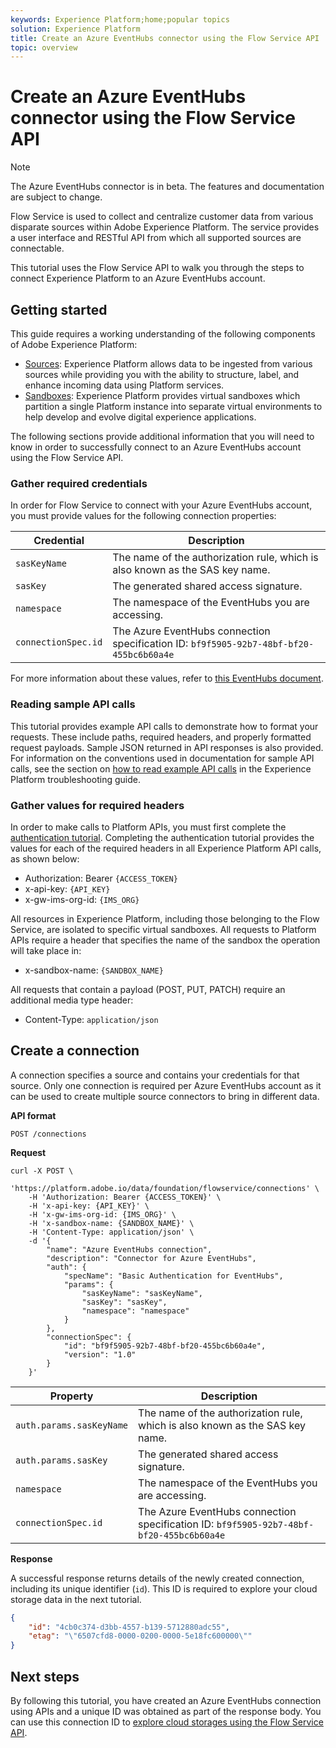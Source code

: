```yaml
---
keywords: Experience Platform;home;popular topics
solution: Experience Platform
title: Create an Azure EventHubs connector using the Flow Service API
topic: overview
---
```


# Create an Azure EventHubs connector using the Flow Service API

>[!NOTE]
> The Azure EventHubs connector is in beta. The features and documentation are subject to change.

Flow Service is used to collect and centralize customer data from various disparate sources within Adobe Experience Platform. The service provides a user interface and RESTful API from which all supported sources are connectable.

This tutorial uses the Flow Service API to walk you through the steps to connect Experience Platform to an Azure EventHubs account.

## Getting started

This guide requires a working understanding of the following components of Adobe Experience Platform:

-   [Sources](../../../../home.md): Experience Platform allows data to be ingested from various sources while providing you with the ability to structure, label, and enhance incoming data using Platform services.
-   [Sandboxes](../../../../../sandboxes/home.md): Experience Platform provides virtual sandboxes which partition a single Platform instance into separate virtual environments to help develop and evolve digital experience applications.

The following sections provide additional information that you will need to know in order to successfully connect to an Azure EventHubs account using the Flow Service API.

### Gather required credentials

In order for Flow Service to connect with your Azure EventHubs account, you must provide values for the following connection properties:

| Credential | Description |
| ---------- | ----------- |
| `sasKeyName` | The name of the authorization rule, which is also known as the SAS key name. |
| `sasKey` | The generated shared access signature. |
| `namespace` | The namespace of the EventHubs you are accessing. |
| `connectionSpec.id` | The Azure EventHubs connection specification ID: `bf9f5905-92b7-48bf-bf20-455bc6b60a4e` |

For more information about these values, refer to [this EventHubs document](https://docs.microsoft.com/en-us/azure/event-hubs/authenticate-shared-access-signature).

### Reading sample API calls

This tutorial provides example API calls to demonstrate how to format your requests. These include paths, required headers, and properly formatted request payloads. Sample JSON returned in API responses is also provided. For information on the conventions used in documentation for sample API calls, see the section on [how to read example API calls](../../../../../landing/troubleshooting.md#how-do-i-format-an-api-request) in the Experience Platform troubleshooting guide.

### Gather values for required headers

In order to make calls to Platform APIs, you must first complete the [authentication tutorial](../../../../../tutorials/authentication.md). Completing the authentication tutorial provides the values for each of the required headers in all Experience Platform API calls, as shown below:

-   Authorization: Bearer `{ACCESS_TOKEN}`
-   x-api-key: `{API_KEY}`
-   x-gw-ims-org-id: `{IMS_ORG}`

All resources in Experience Platform, including those belonging to the Flow Service, are isolated to specific virtual sandboxes. All requests to Platform APIs require a header that specifies the name of the sandbox the operation will take place in:

-   x-sandbox-name: `{SANDBOX_NAME}`

All requests that contain a payload (POST, PUT, PATCH) require an additional media type header:

-   Content-Type: `application/json`

## Create a connection

A connection specifies a source and contains your credentials for that source. Only one connection is required per Azure EventHubs account as it can be used to create multiple source connectors to bring in different data.

**API format**

```http
POST /connections
```

**Request**

```shell
curl -X POST \
    'https://platform.adobe.io/data/foundation/flowservice/connections' \
    -H 'Authorization: Bearer {ACCESS_TOKEN}' \
    -H 'x-api-key: {API_KEY}' \
    -H 'x-gw-ims-org-id: {IMS_ORG}' \
    -H 'x-sandbox-name: {SANDBOX_NAME}' \
    -H 'Content-Type: application/json' \
    -d '{
        "name": "Azure EventHubs connection",
        "description": "Connector for Azure EventHubs",
        "auth": {
            "specName": "Basic Authentication for EventHubs",
            "params": {
                "sasKeyName": "sasKeyName",
                "sasKey": "sasKey",
                "namespace": "namespace"
            }
        },
        "connectionSpec": {
            "id": "bf9f5905-92b7-48bf-bf20-455bc6b60a4e",
            "version": "1.0"
        }
    }'
```

| Property | Description |
| -------- | ----------- |
| `auth.params.sasKeyName` | The name of the authorization rule, which is also known as the SAS key name. |
| `auth.params.sasKey` | The generated shared access signature. |
| `namespace` | The namespace of the EventHubs you are accessing. |
| `connectionSpec.id` | The Azure EventHubs connection specification ID: `bf9f5905-92b7-48bf-bf20-455bc6b60a4e` |

**Response**

A successful response returns details of the newly created connection, including its unique identifier (`id`). This ID is required to explore your cloud storage data in the next tutorial.

```json
{
    "id": "4cb0c374-d3bb-4557-b139-5712880adc55",
    "etag": "\"6507cfd8-0000-0200-0000-5e18fc600000\""
}
```

## Next steps

By following this tutorial, you have created an Azure EventHubs connection using APIs and a unique ID was obtained as part of the response body. You can use this connection ID to [explore cloud storages using the Flow Service API](../../explore/cloud-storage.md).